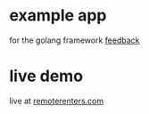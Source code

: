 # example app

for the golang framework [feedback](https://github.com/andrewarrow/feedback)

# live demo

live at [remoterenters.com](https://remoterenters.com)
